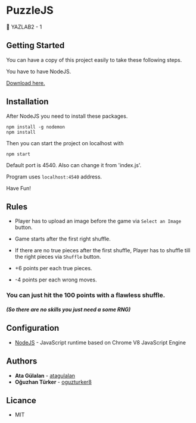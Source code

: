 # PuzzleJS
🧩 YAZLAB2 - 1

## Getting Started

You can have a copy of this project easily to take these following steps.

You have to have NodeJS.

[Download here.](https://nodejs.org/en/download/)

## Installation 

After NodeJS you need to install these packages.

```
npm install -g nodemon
npm install
```

Then you can start the project on localhost with

```
npm start
```

Default port is 4540. Also can change it from 'index.js'.

Program uses `localhost:4540` address.

Have Fun!

## Rules

+ Player has to upload an image before the game via `Select an Image` button.

+ Game starts after the first right shuffle.

+ If there are no true pieces after the first shuffle, Player has to shuffle till the right pieces via `Shuffle` button.

+ +6 points per each true pieces.

+ -4 points per each wrong moves.


### You can just hit the 100 points with a flawless shuffle. 

##### (So there are no skills you just need a some RNG)

## Configuration

* [NodeJS](https://nodejs.org/en/) - JavaScript runtime based on Chrome V8 JavaScript Engine

## Authors

* **Ata Gülalan**  - [atagulalan](https://github.com/atagulalan)
* **Oğuzhan Türker** - [oguzturker8](https://github.com/oguzturker8)

## Licance

* MIT
